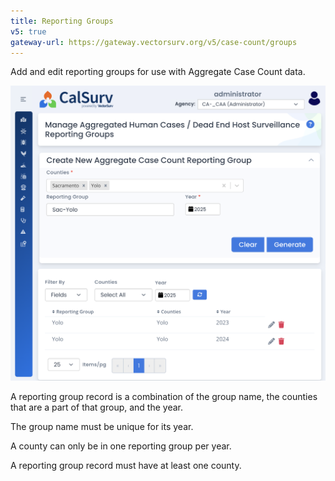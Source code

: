 ```yaml
---
title: Reporting Groups
v5: true
gateway-url: https://gateway.vectorsurv.org/v5/case-count/groups
---
```


Add and edit reporting groups for use with Aggregate Case Count data.

![Reporting Groups Page](/assets/images/docs/case-count-groups.png)

A reporting group record is a combination of the group name, the counties that are a part of that group, and the year.

The group name must be unique for its year.

A county can only be in one reporting group per year.

A reporting group record must have at least one county.
